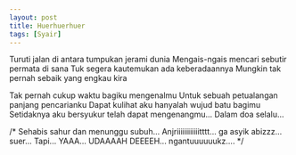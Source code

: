 ```yaml
---
layout: post
title: Huerhuerhuer
tags: [Syair]
---
```


Turuti jalan di antara tumpukan jerami dunia
Mengais-ngais mencari sebutir permata di sana
Tuk segera kautemukan ada keberadaannya
Mungkin tak pernah sebaik yang engkau kira

Tak pernah cukup waktu bagiku mengenalmu
Untuk sebuah petualangan panjang pencarianku
Dapat kulihat aku hanyalah wujud batu bagimu
Setidaknya aku bersyukur telah dapat mengenangmu...
Dalam doa selalu...

/*
Sehabis sahur dan menunggu subuh...
Anjriiiiiiiiiiiitttt... ga asyik abizzz... suer...
Tapi... YAAA... UDAAAAH DEEEEH...
ngantuuuuuukz....
*/